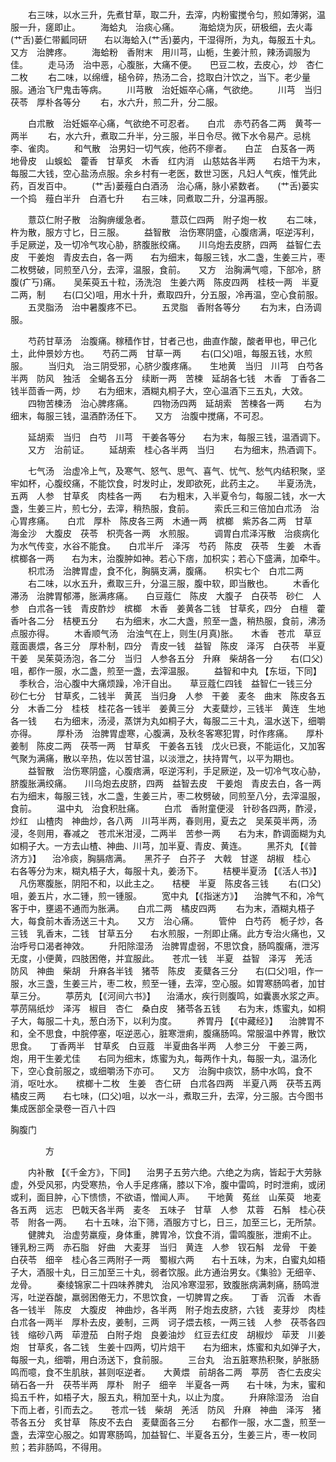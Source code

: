 <!-- { "loadSidebar": true } -->
　　右三味，以水三升，先煮甘草，取二升，去滓，内粉蜜搅令匀，煎如薄粥，温服一升，瘥即止。
　　海蛤丸　治痰心痛。
　　海蛤烧为灰，研极细，去火毒　(艹舌)蒌仁带瓤同研　　右以海蛤入(艹舌)蒌内，干湿得所，为丸，每服五十丸。　　又方　治脾疼。
　　海蛤粉　香附末　用川芎，山栀，生姜汁煎，辣汤调服为佳。
　　走马汤　治中恶，心腹胀，大痛不便。　　巴豆二枚，去皮心，炒　杏仁二枚
　　右二味，以绵缠，槌令碎，热汤二合，捻取白汁饮之，当下。老少量服。通治飞尸鬼击等病。
　　川芎散　治妊娠卒心痛，气欲绝。
　　川芎　当归　茯苓　厚朴各等分
　　右，水六升，煎二升，分二服。

　　白朮散　治妊娠卒心痛，气欲绝不可忍者。　　白朮　赤芍药各二两　黄芩一两半
　　右，水六升，煮取二升半，分三服，半日令尽。微下水令易产。忌桃李、雀肉。
　　和气散　治男妇一切气疾，他药不瘳者。　　白芷　白芨各一两　地骨皮　山蜈蚣　藿香　甘草炙　木香　红内消　山慈姑各半两　　右焙干为末，每服二大钱，空心盐汤点服。余乡村有一老医，数世习医，凡妇人气疾，惟凭此药，百发百中。
　　(艹舌)蒌薤白白酒汤　治心痛，脉小紧数者。　　(艹舌)蒌实一个捣　薤白半升　白酒七升　　右三味，同煮取二升，分温再服。

　　薏苡仁附子散　治胸痹缓急者。
　　薏苡仁四两　附子炮一枚
　　右二味，杵为散，服方寸匕，日三服。
　　益智散　治伤寒阴盛，心腹痞满，呕逆泻利，手足厥逆，及一切冷气攻心胁，脐腹胀绞痛。　　川乌炮去皮脐，四两　益智仁去皮　干姜炮　青皮去白，各一两　　右为细末，每服三钱，水二盏，生姜三片，枣二枚劈破，同煎至八分，去滓，温服，食前。　　又方　治胸满气噫，下部冷，脐腹(疒丂)痛。　　吴茱萸五十粒，汤洗泡　生姜六两　陈皮四两　桂枝一两　半夏二两，制　　右(口父)咀，用水十升，煮取四升，分五服，冷再温，空心食前服。
　　五灵脂汤　治中暑腹疼不已。
　　五灵脂　香附各等分
　　右为末，白汤调服。

　　芍药甘草汤　治腹痛。稼穑作甘，甘者己也，曲直作酸，酸者甲也，甲己化土，此仲景妙方也。　　芍药二两　甘草一两
　　右(口父)咀，每服五钱，水煎服。
　　当归丸　治三阴受邪，心脐少腹疼痛。　　生地黄　当归　川芎　白芍各半两　防风　独活　全蝎各五分　续断一两　苦楝　延胡各七钱　木香　丁香各二钱半茴香一两，炒　　右为细末，酒糊丸桐子大，空心温酒下三五丸，大效。
　　四物苦楝汤　治心脾疼痛。
　　四物汤四两　延胡索　苦楝各一两
　　右为细末，每服三钱，温酒酢汤任下。　　又方　治腹中搅痛，不可忍。

　　延胡索　当归　白芍　川芎　干姜各等分　　右为末，每服三钱，温酒调下。
　　又方　治前证。
　　延胡索　桂心各半两　当归
　　右为细末，热酒调下。

　　七气汤　治虚冷上气，及寒气、怒气、思气、喜气、忧气、愁气内结积聚，坚牢如杯，心腹绞痛，不能饮食，时发时止，发即欲死，此药主之。　　半夏汤洗，五两　人参　甘草炙　肉桂各一两　　右为粗末，入半夏令匀，每服二钱，水一大盏，生姜三片，煎七分，去滓，稍热服，食前。
　　索氏三和三倍加白朮汤　治心胃疼痛。　　白朮　厚朴　陈皮各三两　木通一两　槟榔　紫苏各二两　甘草　海金沙　大腹皮　茯苓　枳壳各一两　水煎服。
　　调胃白朮泽泻散　治痰病化为水气传变，水谷不能食。　　白朮半斤　泽泻　芍药　陈皮　茯苓　生姜　木香　槟榔各一两　　右为末，治腹肿如神。若心下痞，加枳实；若心下盛满，加牵牛。
　　枳朮汤　治脾胃虚，食不化，胸膈支满，腹痛。　　枳实七个　白朮二两
　　右二味，以水五升，煮取三升，分温三服，腹中软，即当散也。
　　木香化滞汤　治脾胃郁滞，胀满疼痛。　　白豆蔻仁　陈皮　大腹子　白茯苓　砂仁　人参　白朮各一钱　青皮酢炒　槟榔　木香　姜黄各二钱　甘草炙，四分　白檀　藿香叶各二分　桔梗五分　　右为细末，水二大盏，煎至一盏，稍热服，食前，沸汤点服亦得。
　　木香顺气汤　治浊气在上，则生(月真)胀。　　木香　苍朮　草豆蔻面裹煨，各三分　厚朴制，四分　青皮一钱　益智　陈皮　泽泻　白茯苓　半夏　干姜　吴茱萸汤泡，各二分　当归　人参各五分　升麻　柴胡各一分　　右(口父)咀，都作一服，水二盏，煎至一盏，去滓温服。
　　益智和中丸 【东垣，下同】 　季秋合，治心腹中大痛烦躁，冷汗自出。　　草豆蔻仁四钱　益智仁一钱三分　砂仁七分　甘草炙，二钱半　黄芪　当归身　人参　干姜　麦冬　曲末　陈皮各五分　木香二分　桂枝　桂花各一钱半　姜黄三分　大麦糵炒，三钱半　黄连　生地各一钱　　右为细末，汤浸，蒸饼为丸如桐子大，每服二三十丸，温水送下，细嚼亦得。
　　厚朴汤　治脾胃虚寒，心腹满，及秋冬客寒犯胃，时作疼痛。　　厚朴姜制　陈皮二两　茯苓一两　甘草炙　干姜各五钱　戊火已衰，不能运化，又加客气聚为满痛，散以辛热，佐以苦甘温，以淡泄之，扶持胃气，以平为期也。
　　益智散　治伤寒阴盛，心腹痞满，呕逆泻利，手足厥逆，及一切冷气攻心胁，脐腹胀满绞痛。　　川乌炮去皮脐，四两　益智去皮　干姜炮　青皮去白，各一两　　右为细末，每服三钱，水二盏，生姜三片，枣二枚劈破，同煎至八分，去滓温服，食前。
　　温中丸　治食积肚痛。
　　白朮　香附童便浸　针砂各四两，酢浸，炒红　山楂肉　神曲炒，各八两　川芎半两，春则用，夏去之　吴茱萸半两，汤浸，冬则用，春减之　苍朮米泔浸，二两半　苦参一两　　右为末，酢调面糊为丸如桐子大。一方去山楂、神曲、川芎，加半夏、青皮、黄连。
　　黑芥丸 【《普济方》】 　治冷痰，胸膈痞满。　　黑芥子　白芥子　大戟　甘遂　胡椒　桂心　　右各等分为末，糊丸梧子大，每服十丸，姜汤下。
　　桔梗半夏汤 【《活人书》】 　凡伤寒腹胀，阴阳不和，以此主之。　　桔梗　半夏　陈皮各三钱
　　右(口父)咀，姜五片，水二锺，煎一锺服。
　　宽中丸 【《指迷方》】 　治脾气不和，冷气客于中，壅遏不通而为胀满。　　白朮二两　橘皮四两
　　右为末，酒糊丸梧子大，每食前木香汤送三十丸。　　又方　治心痛。
　　管仲　白芍药　栀子炒，各三钱　乳香末，二钱　甘草五分　　右水煎服，一剂即止痛。此方专治火痛也，又治呼号口渴者神效。
　　升阳除湿汤　治脾胃虚弱，不思饮食，肠鸣腹痛，泄泻无度，小便黄，四肢困倦，并宜服此。　　苍朮一钱　半夏　益智　泽泻　羌活　防风　神曲　柴胡　升麻各半钱　猪苓　陈皮　麦糵各三分　　右(口父)咀，作一服，水三盏，生姜三片，枣二枚，煎至一锺，去滓，空心服。如胃寒肠鸣者，加甘草三分。
　　葶苈丸 【《河间六书》】 　治涌水，疾行则腹鸣，如囊裹水浆之声。　　葶苈隔纸炒　泽泻　椒目　杏仁　桑白皮　猪苓各五钱　　右为末，炼蜜丸，如桐子大，每服二十丸，葱白汤下，以利为度。
　　养胃丹 【《中藏经》】 　治脾胃不和，全不思食，中脘停塞，呕逆恶心，脏寒泄痢，腹痛肠鸣。常服温中养胃，散饮思食。　　丁香两半　甘草炙　白豆蔻　半夏曲各半两　人参三分　干姜三两，炮，用干生姜尤佳　　右同为细末，炼蜜为丸，每两作十丸，每服一丸，温汤化下，空心食前服之，或细嚼汤下亦可。　　又方　治胸中痰饮，肠中水鸣，食不消，呕吐水。　　槟榔十二枚　生姜　杏仁研　白朮各四两　半夏八两　茯苓五两　橘皮三两　　右七味，(口父)咀，以水一斗，煮取三升，去滓，分三服。古今图书集成医部全录卷一百八十四

胸腹门

　　　　方

　　内补散 【《千金方》，下同】 　治男子五劳六绝。六绝之为病，皆起于大劳脉虚，外受风邪，内受寒热，令人手足疼痛，膝以下冷，腹中雷鸣，时时泄痢，或闭或利，面目肿，心下愦愦，不欲语，憎闻人声。　　干地黄　菟丝　山茱萸　地麦各五两　远志　巴戟天各半两　麦冬　五味子　甘草　人参　苁蓉　石斛　桂心茯苓　附各一两。　　右十五味，治下筛，酒服方寸匕，日三，加至三匕，无所禁。
　　健脾丸　治虚劳羸瘦，身体重，脾胃冷，饮食不消，雷鸣腹胀，泄痢不止。　　锺乳粉三两　赤石脂　好曲　大麦芽　当归　黄连　人参　钗石斛　龙骨　干姜　白茯苓　细辛　桂心各三两附子一两　蜀椒六两　　右十五味，为末，白蜜丸如梧子大，酒服十丸，日三加至三十丸，弱者饮服。此方通治男女。《集验》无细辛、龙骨。
　　秦绫锦家二十四味养脾丸　治风冷寒湿邪，致腹胀病满刺痛，肠鸣泄泻，吐逆吞酸，羸弱困倦无力，不思饮食，一切脾胃之疾。　　丁香　沉香　木香各一钱半　陈皮　大腹皮　神曲炒，各半两　附子炮去皮脐，六钱　麦芽炒　肉桂　白朮各一两半　厚朴去皮，姜制，三两　诃子煨去核，一两三钱　人参　茯苓各四钱　缩砂八两　荜澄茄　白附子炮　良姜油炒　红豆去红皮　胡椒炒　荜茇　川姜炮　甘草炙，各二钱　生姜十四两，切片焙干　　右为细末，炼蜜和丸如弹子大，每服一丸，细嚼，用白汤送下，食前服。
　　三台丸　治五脏寒热积聚，胪胀肠鸣而噫，食不生肌肤，甚则呕逆者。　　大黄煨　前胡各二两　葶苈　杏仁去皮尖　硝石各一升　茯苓半两　厚朴　附子　细辛　半夏各一两　　右十味，为末，蜜和捣五千杵，如梧子大，服五丸，稍加至十丸，以止为度。
　　升麻除湿汤　治自下而上者，引而去之。　　苍朮一钱　柴胡　羌活　防风　升麻　神曲　泽泻　猪苓各五分　炙甘草　陈皮不去白　麦糵面各三分　　右都作一服，水二盏，煎至一盏，去滓空心服之。如胃寒肠鸣，加益智仁、半夏各五分，生姜三片，枣一枚同煎；若非肠鸣，不得用。
